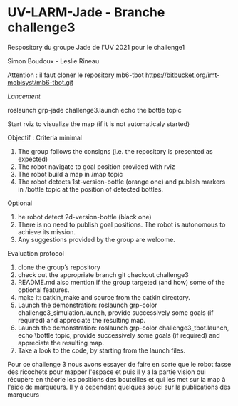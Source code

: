 # UV-LARM-Jade - Branche challenge3
Respository du groupe Jade de l'UV 2021 pour le challenge1

Simon Boudoux - Leslie Rineau

Attention : il faut cloner le repository mb6-tbot
https://bitbucket.org/imt-mobisyst/mb6-tbot.git

_Lancement_

roslaunch grp-jade challenge3.launch
echo the bottle topic

Start rviz to visualize the map (if it is not automaticaly started)

Objectif :
Criteria
minimal
1. The group follows the consigns (i.e. the repository is presented as expected)
2. The robot navigate to goal position provided with rviz
3. The robot build a map in /map topic
4. The robot detects 1st-version-bottle (orange one) and publish markers in /bottle topic at the position of detected bottles.

Optional
1. he robot detect 2d-version-bottle (black one)
2. There is no need to publish goal positions. The robot is autonomous to achieve its mission.
3. Any suggestions provided by the group are welcome.

Evaluation protocol
1. clone the group’s repository
2. check out the appropriate branch git checkout challenge3
3. README.md also mention if the group targeted (and how) some of the optional features.
4. make it: catkin_make and source from the catkin directory.
5. Launch the demonstration: roslaunch grp-color challenge3_simulation.launch, provide successively some goals (if required) and appreciate the resulting map.
6. Launch the demonstration: roslaunch grp-color challenge3_tbot.launch, echo \bottle topic, provide successively some goals (if required) and appreciate the resulting map.
7. Take a look to the code, by starting from the launch files.

Pour ce challenge 3 nous avons essayer de faire en sorte que le robot fasse des ricochets pour mapper l'espace et puis il y a la partie vision qui récupère en théorie les positions des bouteilles et qui les met sur la map à l'aide de marqueurs.
Il y a cependant quelques souci sur la publications des marqueurs
